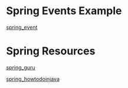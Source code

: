 # Spring Events Example
[spring_event](https://www.logicbig.com/tutorials/spring-framework/spring-core/spring-events.html)

# Spring Resources
[spring_guru](https://springframework.guru/working-with-resources-in-spring/)

[spring_howtodoinjava](https://howtodoinjava.com/spring-core/spring-resource-loader-aware/)